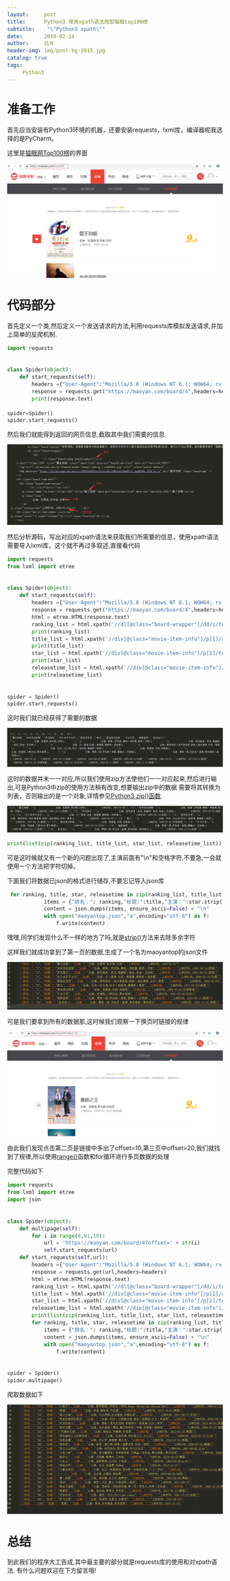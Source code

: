 ```yaml
---
layout:     post
title:      Python3 使用xpath语法爬取猫眼top100榜
subtitle:    "\"Python3 xpath\""
date:       2019-02-14
author:     ZLH
header-img: img/post-bg-2015.jpg
catalog: true
tags:
     Python3
---
```

# 准备工作

首先应当安装有Python3环境的机器，还要安装requests，lxml库，编译器呢我选择的是PyCharm。

这里是[猫眼网Top100榜]("https://maoyan.com/board/4")的界面

![](https://raw.githubusercontent.com/zhulinghana/zhulinghana.github.io/master/Bimg/2019-3-13-Python3/maoyantop100.png)

# 代码部分

首先定义一个类,然后定义一个发送请求的方法,利用requests库模拟发送请求,并加上简单的反爬机制.

```python
import requests


class Spider(object):
    def start_requests(self):
		headers ={"User-Agent":"Mozilla/5.0 (Windows NT 6.1; WOW64; rv:64.0) Gecko/20100101 Firefox/64.0"}
        response = requests.get("https://maoyan.com/board/4",headers=headers)
        print(response.text)
		
spider=Spider()
spider.start_requests()		
```
然后我们就能得到返回的网页信息,截取其中我们需要的信息.

![](https://raw.githubusercontent.com/zhulinghana/zhulinghana.github.io/master/Bimg/2019-3-13-Python3/maoyanxinxi.png)

然后分析源码，写出对应的xpath语法来获取我们所需要的信息，使用xpath语法需要导入lxml库，这个就不再过多叙述,直接看代码

```python
import requests
from lxml import etree


class Spider(object):
    def start_requests(self):
        headers ={"User-Agent":"Mozilla/5.0 (Windows NT 6.1; WOW64; rv:64.0) Gecko/20100101 Firefox/64.0"}
        response = requests.get("https://maoyan.com/board/4",headers=headers)
        html = etree.HTML(response.text)
        ranking_list = html.xpath('//dl[@class="board-wrapper"]/dd/i/text()')
        print(ranking_list)
        title_list = html.xpath('//div[@class="movie-item-info"]/p[1]/a/text()')
        print(title_list)
        star_list = html.xpath('//div[@class="movie-item-info"]/p[2]/text()')
        print(star_list)
        releasetime_list = html.xpath('//div[@class="movie-item-info"]/p[3]/text()')
        print(releasetime_list)


spider = Spider()
spider.start_requests()
```

这时我们就已经获得了需要的数据

![](https://raw.githubusercontent.com/zhulinghana/zhulinghana.github.io/master/Bimg/2019-3-13-Python3/maoyanxinxitiqu.png)

这时的数据并未一一对应,所以我们使用zip方法使他们一一对应起来,然后进行输出,可是Python3中zip的使用方法稍有改变,想要输出zip中的数据
需要将其转换为列表，否则输出的是一个对象,详情参见[Python3 zip()函数]("http://www.runoob.com/python3/python3-func-zip.html").

![](https://raw.githubusercontent.com/zhulinghana/zhulinghana.github.io/master/Bimg/2019-3-13-Python3/zipshuzu.png)

```python
print(list(zip(ranking_list, title_list, star_list, releasetime_list)))
```
可是这时候就又有一个新的问题出现了,主演前面有"\n"和空格字符,不要急,一会就使用一个方法把字符切掉。

下面我们将数据已json的格式进行储存,不要忘记导入json库
```python
 for ranking, title, star, releasetime in zip(ranking_list, title_list, star_list, releasetime_list):
            items = {"排名：": ranking,"标题:":title,"主演：":star.strip(),"上映时间：":releasetime}
            content = json.dumps(items, ensure_ascii=False) + "\n"
            with open("maoyantop.json","a",encoding="utf-8") as f:
                f.write(content)
```

嘿嘿,同学们发现什么不一样的地方了吗,就是[strip()]("http://www.runoob.com/python3/python3-string-strip.html")方法来去除多余字符

这样我们就成功拿到了第一页的数据,生成了一个名为maoyantop的json文件

![](https://github.com/zhulinghana/zhulinghana.github.io/raw/master/Bimg/2019-3-13-Python3/yiyejson.png)

可是我们要拿到所有的数据那,这时候我们观察一下换页时链接的规律

![](https://github.com/zhulinghana/zhulinghana.github.io/raw/master/Bimg/2019-3-13-Python3/dierye.png)

由此我们发现点击第二页是链接中多出了offset=10,第三页中offset=20,我们就找到了规律,所以使用[range()]("http://www.runoob.com/python3/python3-func-range.html")函数和for循环进行多页数据的处理

完整代码如下

```python
import requests
from lxml import etree
import json


class Spider(object):
    def multipage(self):
        for i in range(0,91,10):
            url = 'https://maoyan.com/board/4?offset=' + str(i)
            self.start_requests(url)
    def start_requests(self,url):
        headers ={"User-Agent":"Mozilla/5.0 (Windows NT 6.1; WOW64; rv:64.0) Gecko/20100101 Firefox/64.0"}
        response = requests.get(url,headers=headers)
        html = etree.HTML(response.text)
        ranking_list = html.xpath('//dl[@class="board-wrapper"]/dd/i/text()')
        title_list = html.xpath('//div[@class="movie-item-info"]/p[1]/a/text()')
        star_list = html.xpath('//div[@class="movie-item-info"]/p[2]/text()')
        releasetime_list = html.xpath('//div[@class="movie-item-info"]/p[3]/text()')
        print(list(zip(ranking_list, title_list, star_list, releasetime_list)))
        for ranking, title, star, releasetime in zip(ranking_list, title_list, star_list, releasetime_list):
            items = {"排名：": ranking,"标题:":title,"主演：":star.strip(),"上映时间：":releasetime}
            content = json.dumps(items, ensure_ascii=False) + "\n"
            with open("maoyantop.json","a",encoding="utf-8") as f:
                f.write(content)


spider = Spider()
spider.multipage()
```

爬取数据如下

![](https://github.com/zhulinghana/zhulinghana.github.io/raw/master/Bimg/2019-3-13-Python3/paqushuju.png)


# 总结
到此我们的程序大工告成,其中最主要的部分就是requests库的使用和对xpath语法.
有什么问题欢迎在下方留言哦!